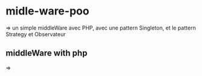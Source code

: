 # midle-ware-poo
=> un simple middleWare avec PHP, avec une pattern Singleton, et le pattern Strategy et Observateur 
## middleWare with php
=> 

